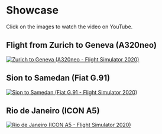 # Showcase

Click on the images to watch the video on YouTube.

## Flight from Zurich to Geneva (A320neo)

[![Zurich to Geneva (A320neo - Flight Simulator 2020)](https://img.youtube.com/vi/cNAxF03nj7I/0.jpg)](https://www.youtube.com/watch?v=cNAxF03nj7I "Zurich to Geneva (A320neo - Flight Simulator 2020)")

## Sion to Samedan (Fiat G.91)

[![Sion to Samedan (Fiat G.91 - Flight Simulator 2020)](https://img.youtube.com/vi/OcgUTPZ_22Q/0.jpg)](https://www.youtube.com/watch?v=OcgUTPZ_22Q "Sion to Samedan (Fiat G.91 - Flight Simulator 2020)")

## Rio de Janeiro (ICON A5)

[![Rio de Janeiro (ICON A5 - Flight Simulator 2020)](https://img.youtube.com/vi/aouWqm5kA7Y/0.jpg)](https://www.youtube.com/watch?v=aouWqm5kA7Y "Rio de Janeiro (ICON A5 - Flight Simulator 2020)")
